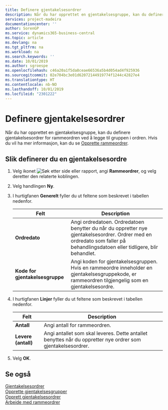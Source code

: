 ```yaml
---
title: Definere gjentakelsesordrer
description: Når du har opprettet en gjentakelsesgruppe, kan du definere gjentakelsesordrer for rammeordren ved å legge til gruppen i ordren.
services: project-madeira
documentationcenter: ''
author: SorenGP
ms.service: dynamics365-business-central
ms.topic: article
ms.devlang: na
ms.tgt_pltfrm: na
ms.workload: na
ms.search.keywords: ''
ms.date: 10/01/2019
ms.author: sgroespe
ms.openlocfilehash: c46a20a1f5da8ceae66536a5b4d054ad4f925936
ms.sourcegitcommit: 02e704bc3e01d62072144919774f1244c42827e4
ms.translationtype: HT
ms.contentlocale: nb-NO
ms.lasthandoff: 10/01/2019
ms.locfileid: "2301222"
---
```

# <a name="set-up-recurring-orders"></a>Definere gjentakelsesordrer
Når du har opprettet en gjentakelsesgruppe, kan du definere gjentakelsesordrer for rammeordren ved å legge til gruppen i ordren. Hvis du vil ha mer informasjon, kan du se [Opprette rammeordrer](how-to-set-up-recurring-groups.md).  

## <a name="to-set-up-a-recurring-order"></a>Slik definerer du en gjentakelsesordre  

1.  Velg ikonet ![Søk etter side eller rapport](../../media/ui-search/search_small.png "Søk etter side eller rapport"), angi **Rammeordrer**, og velg deretter den relaterte koblingen.  
2.  Velg handlingen **Ny**.  
3.  I hurtigfanen **Generelt** fyller du ut feltene som beskrevet i tabellen nedenfor.  

    |Felt|Description|  
    |---------------------------------|---------------------------------------|  
    |**Ordredato**|Angi ordredatoen. Ordredatoen benytter du når du oppretter nye gjentakelsesordrer. Ordrer med en ordredato som faller på behandlingsdatoen eller tidligere, blir behandlet.|  
    |**Kode for gjentakelsesgruppe**|Angi koden for gjentakelsesgruppen. Hvis en rammeordre inneholder en gjentakelsesgruppekode, er rammeordren tilgjengelig som en gjentakelsesordre.|  

4.  I hurtigfanen **Linjer** fyller du ut feltene som beskrevet i tabellen nedenfor.  

    |Felt|Description|  
    |---------------------------------|---------------------------------------|  
    |**Antall**|Angi antall for rammeordren.|  
    |**Levere (antall)**|Angi antallet som skal leveres. Dette antallet benyttes når du oppretter nye ordrer som gjentakelsesordrer.|  

5.  Velg **OK**.  

## <a name="see-also"></a>Se også  
 [Gjentakelsesordrer](recurring-orders.md)   
 [Opprette gjentakelsesgrupper](how-to-set-up-recurring-groups.md)   
 [Opprett gjentakelsesordrer](how-to-create-recurring-orders.md)   
 [Arbeide med rammeordrer](../../sales-how-to-create-blanket-sales-orders.md)
